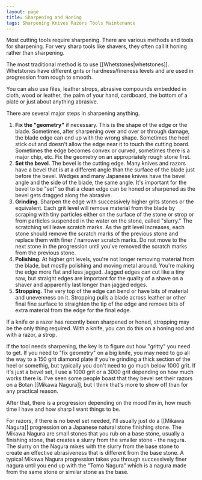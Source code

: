 ```yaml
---
layout: page
title: Sharpening and Honing
tags: Sharpening Knives Razors Tools Maintenance
---
```

Most cutting tools require sharpening. There are various methods and tools for sharpening. For very sharp tools like shavers, they often call it honing rather than sharpening.

The most traditional method is to use [[Whetstones|whetstones]]. Whetstones have different grits or hardness/fineness levels and are used in progression from rough to smooth.

You can also use files, leather strops, abrasive compounds embedded in cloth, wood or leather, the palm of your hand, cardboard, the bottom of a plate or just about anything abrasive.

There are several major steps in sharpening anything.

1. **Fix the "geometry"** if necessary. This is the shape of the edge or the blade. Sometimes, after sharpening over and over or through damage, the blade edge can end up with the wrong shape. Sometimes the heel stick out and doesn't allow the edge near it to touch the cutting board. Sometimes the edge becomes convex or curved, sometimes there is a major chip, etc. Fix the geometry on an appropriately rough stone first.
2. **Set the bevel**. The bevel is the cutting edge. Many knives and razors have a bevel that is at a different angle than the surface of the blade just before the bevel. Wedges and many Japanese knives have the bevel angle and the side of the blade, the same angle. It's important for the bevel to be "set" so that a clean edge can be honed or sharpened as the bevel gets dragged along the abrasive.
3. **Grinding**. Sharpen the edge with successively higher grits stones or the equivalent. Each grit level will remove material from the blade by scraping with tiny particles either on the surface of the stone or strop or from particles suspended in the water on the stone, called "slurry." The scratching will leave scratch marks. As the grit level increases, each stone should remove the scratch marks of the previous stone and replace them with finer / narrower scratch marks. Do not move to the next stone in the progression until you've removed the scratch marks from the previous stone.
4. **Polishing**. At higher grit levels, you're not longer removing material from the blade, but mostly polishing and moving metal around. You're making the edge more flat and less jagged. Jagged edges can cut like a tiny saw, but straight edges are important for the quality of a shave on a shaver and apparently last longer than jagged edges.
5. **Stropping**. The very top of the edge can bend or have bits of material and unevenness on it. Stropping pulls a blade across leather or other final fine surface to straighten the tip of the edge and remove bits of extra material from the edge for the final edge.

If a knife or a razor has recently been sharpened or honed, stropping may be the only thing required. With a knife, you can do this on a honing rod and with a razor, a strop.

If the tool needs sharpening, the key is to figure out how "gritty" you need to get. If you need to "fix geometry" on a big knife, you may need to go all the way to a 150 grit diamond plate if you're grinding a thick section of the heel or somethig, but typically you don't need to go much below 1000 grit. If it's just a bevel set, I use a 1000 grit or a 3000 grit depending on how much works there is. I've seen some people boast that they bevel set their razors on a Botan [[Mikawa Nagura]], but I think that's more to show off than for any practical reason.

After that, there is a progression depending on the mood I'm in, how much time I have and how sharp I want things to be.

For razors, if there is no bevel set needed, I'll usually just do a [[Mikawa Nagura]] progression on a Japanese natural stone finishing stone. The Mikawa Nagura are small stones that you rub on a base stone, usually a finishing stone, that creates a slurry from the smaller stone - the nagura. The slurry on the Nagura mixes with the slurry from the base stone to create an effective abrasiveness that is different from the base stone. A typical Mikawa Nagura progression takes you through successively finer nagura until you end up with the "Tomo Nagura" which is a nagura made from the same stone or similar stone as the base.